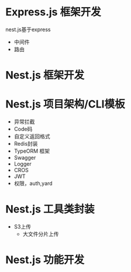 # Express.js 框架开发
nest.js基于express
- 中间件
- 路由

# Nest.js 框架开发


# Nest.js 项目架构/CLI模板
- 异常拦截
- Code码
- 自定义返回格式
- Redis封装
- TypeORM 框架
- Swagger
- Logger
- CROS
- JWT
- 权限，auth,yard

# Nest.js 工具类封装
- S3上传
  - 大文件分片上传

# Nest.js 功能开发
